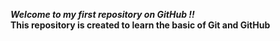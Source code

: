 <i><b>Welcome to my first repository on GitHub !! <b></i>
<br>
This repository is created to learn the basic of Git and GitHub

